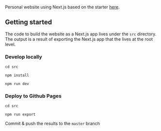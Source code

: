 Personal website using Next.js based on the starter [here](https://github.com/vercel/next-learn-starter/tree/master/demo).

## Getting started

The code to build the website as a Next.js app lives under the `src` directory. The output is a result of exporting the Next.js app that the  lives at the root level. 

### Develop locally

```
cd src
```

```
npm install
```

```
npm run dev
```

### Deploy to Github Pages

```
cd src
```

```
npm run export
```

Commit & push the results to the `master` branch
